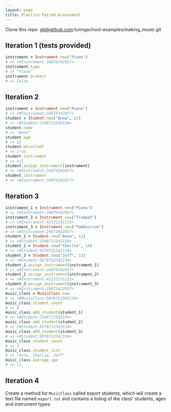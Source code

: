 ```yaml
---
layout: page
title: Practice Paired Assessment
---
```


Clone this repo: git@github.com:turingschool-examples/making_music.git

## Iteration 1 (tests provided)

```ruby
instrument = Instrument.new("Piano")
# => <#Instrument:34876342857>
instrument.type
# => "Piano"
instrument.broken?
# => False
```

## Iteration 2

```ruby
instrument = Instrument.new("Piano")
# => <#Instrument:34876342857>
student = Student.new("Anna", 12)
# => <#Student:2348712342134>
student.name
# => "Anna"
student.age
# => 12
student.enrolled?
# => true
student.instrument
# => nil
student.assign_instrument(instrument)
# => <#Instrument:34876342857>
student.instrument
# => <#Instrument:34876342857>
```

## Iteration 3

```ruby
instrument_1 = Instrument.new("Piano")
# => <#Instrument:34876342857>
instrument_2 = Instrument.new("Trumpet")
# => <#Instrument:42131231231>
instrument_3 = Instrument.new("Tambourine")
# => <#Instrument:29873422857>
student_1 = Student.new("Anna", 12)
# => <#Student:2348712342134>
student_2 = Student.new("Charlie", 14)
# => <#Student:6578712342134>
student_3 = Student.new("Jeff", 13)
# => <#Student:9878712342134>
student_1.assign_instrument(instrument_1)
# => <#Instrument:34876342857>
student_2.assign_instrument(instrument_2)
# => <#Instrument:42131231231>
student_3.assign_instrument(instrument_3)
# => <#Instrument:29873422857>
music_class = MusicClass.new
# => <#MusicClass:9878712342134>
music_class.student_count
# => 0
music_class.add_student(student_1)
# => <#Student:2348712342134>
music_class.add_student(student_2)
# => <#Student:6578712342134>
music_class.add_student(student_3)
# => <#Student:9878712342134>
music_class.student_count
# => 3
music_class.student_list
# => "Anna, Charlie, Jeff"
music_class.average_age
# => 13
```

## Iteration 4

Create a method for `MusicClass` called export students, which will create a text file named `export.txt` and contains a listing of the class' students, ages and instrument types.
